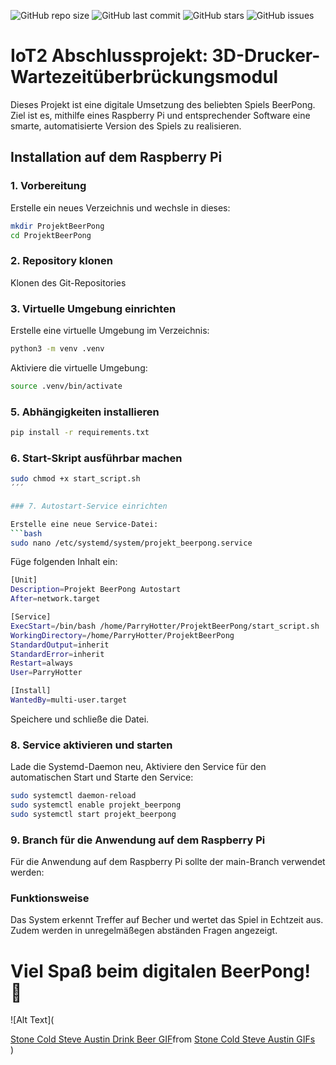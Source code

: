 ![GitHub repo size](https://img.shields.io/github/repo-size/luheiss/Iot2_AbschlussProjekt)
![GitHub last commit](https://img.shields.io/github/last-commit/luheiss/Iot2_AbschlussProjekt)
![GitHub stars](https://img.shields.io/github/stars/luheiss/Iot2_AbschlussProjekt)
![GitHub issues](https://img.shields.io/github/issues/luheiss/Iot2_AbschlussProjekt)


# IoT2 Abschlussprojekt: 3D-Drucker-Wartezeitüberbrückungsmodul

Dieses Projekt ist eine digitale Umsetzung des beliebten Spiels BeerPong. Ziel ist es, mithilfe eines Raspberry Pi und entsprechender Software eine smarte, automatisierte Version des Spiels zu realisieren.

## Installation auf dem Raspberry Pi

### 1. Vorbereitung

Erstelle ein neues Verzeichnis und wechsle in dieses:
```bash
mkdir ProjektBeerPong
cd ProjektBeerPong
```

### 2. Repository klonen

Klonen des Git-Repositories

### 3. Virtuelle Umgebung einrichten

Erstelle eine virtuelle Umgebung im Verzeichnis:

```bash
python3 -m venv .venv
```

Aktiviere die virtuelle Umgebung:
```bash
source .venv/bin/activate
```

### 5. Abhängigkeiten installieren
```bash
pip install -r requirements.txt
```

### 6. Start-Skript ausführbar machen
```bash
sudo chmod +x start_script.sh
´´´

### 7. Autostart-Service einrichten

Erstelle eine neue Service-Datei:
```bash
sudo nano /etc/systemd/system/projekt_beerpong.service
```
Füge folgenden Inhalt ein:
```bash
[Unit]
Description=Projekt BeerPong Autostart
After=network.target

[Service]
ExecStart=/bin/bash /home/ParryHotter/ProjektBeerPong/start_script.sh
WorkingDirectory=/home/ParryHotter/ProjektBeerPong
StandardOutput=inherit
StandardError=inherit
Restart=always
User=ParryHotter

[Install]
WantedBy=multi-user.target
```
Speichere und schließe die Datei.

### 8. Service aktivieren und starten

Lade die Systemd-Daemon neu, Aktiviere den Service für den automatischen Start und Starte den Service:
```bash
sudo systemctl daemon-reload
sudo systemctl enable projekt_beerpong
sudo systemctl start projekt_beerpong
```

### 9. Branch für die Anwendung auf dem Raspberry Pi

Für die Anwendung auf dem Raspberry Pi sollte der main-Branch verwendet werden:


### Funktionsweise

Das System erkennt Treffer auf Becher und wertet das Spiel in Echtzeit aus. Zudem werden in unregelmäßegen abständen Fragen angezeigt.

# Viel Spaß beim digitalen BeerPong! 🍻
![Alt Text](<div class="tenor-gif-embed" data-postid="16765874" data-share-method="host" data-aspect-ratio="1" data-width="100%"><a href="https://tenor.com/view/stone-cold-steve-austin-drink-beer-drinking-beer-beer-bash-wwe-gif-16765874">Stone Cold Steve Austin Drink Beer GIF</a>from <a href="https://tenor.com/search/stone+cold+steve+austin-gifs">Stone Cold Steve Austin GIFs</a></div> <script type="text/javascript" async src="https://tenor.com/embed.js"></script>)
